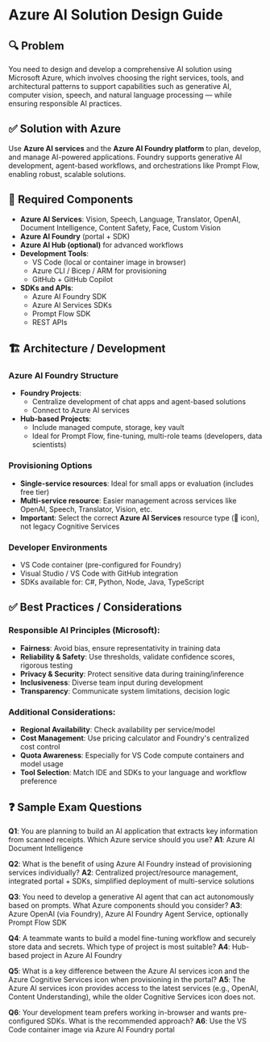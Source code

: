 # Azure AI Solution Design Guide

## 🔍 Problem
You need to design and develop a comprehensive AI solution using Microsoft Azure, which involves choosing the right services, tools, and architectural patterns to support capabilities such as generative AI, computer vision, speech, and natural language processing — while ensuring responsible AI practices.

## ✅ Solution with Azure
Use **Azure AI services** and the **Azure AI Foundry platform** to plan, develop, and manage AI-powered applications. Foundry supports generative AI development, agent-based workflows, and orchestrations like Prompt Flow, enabling robust, scalable solutions.

## 🧩 Required Components
* **Azure AI Services**: Vision, Speech, Language, Translator, OpenAI, Document Intelligence, Content Safety, Face, Custom Vision
* **Azure AI Foundry** (portal + SDK)
* **Azure AI Hub (optional)** for advanced workflows
* **Development Tools**:
   * VS Code (local or container image in browser)
   * Azure CLI / Bicep / ARM for provisioning
   * GitHub + GitHub Copilot
* **SDKs and APIs**:
   * Azure AI Foundry SDK
   * Azure AI Services SDKs
   * Prompt Flow SDK
   * REST APIs

## 🏗️ Architecture / Development

### Azure AI Foundry Structure
* **Foundry Projects**:
   * Centralize development of chat apps and agent-based solutions
   * Connect to Azure AI services
* **Hub-based Projects**:
   * Include managed compute, storage, key vault
   * Ideal for Prompt Flow, fine-tuning, multi-role teams (developers, data scientists)

### Provisioning Options
* **Single-service resources**: Ideal for small apps or evaluation (includes free tier)
* **Multi-service resource**: Easier management across services like OpenAI, Speech, Translator, Vision, etc.
* **Important**: Select the correct **Azure AI Services** resource type (🧠 icon), not legacy Cognitive Services

### Developer Environments
* VS Code container (pre-configured for Foundry)
* Visual Studio / VS Code with GitHub integration
* SDKs available for: C#, Python, Node, Java, TypeScript

## ✅ Best Practices / Considerations

### Responsible AI Principles (Microsoft):
* **Fairness**: Avoid bias, ensure representativity in training data
* **Reliability & Safety**: Use thresholds, validate confidence scores, rigorous testing
* **Privacy & Security**: Protect sensitive data during training/inference
* **Inclusiveness**: Diverse team input during development
* **Transparency**: Communicate system limitations, decision logic

### Additional Considerations:
* **Regional Availability**: Check availability per service/model
* **Cost Management**: Use pricing calculator and Foundry's centralized cost control
* **Quota Awareness**: Especially for VS Code compute containers and model usage
* **Tool Selection**: Match IDE and SDKs to your language and workflow preference

## ❓ Sample Exam Questions

**Q1**: You are planning to build an AI application that extracts key information from scanned receipts. Which Azure service should you use?
**A1**: Azure AI Document Intelligence

**Q2**: What is the benefit of using Azure AI Foundry instead of provisioning services individually?
**A2**: Centralized project/resource management, integrated portal + SDKs, simplified deployment of multi-service solutions

**Q3**: You need to develop a generative AI agent that can act autonomously based on prompts. What Azure components should you consider?
**A3**: Azure OpenAI (via Foundry), Azure AI Foundry Agent Service, optionally Prompt Flow SDK

**Q4**: A teammate wants to build a model fine-tuning workflow and securely store data and secrets. Which type of project is most suitable?
**A4**: Hub-based project in Azure AI Foundry

**Q5**: What is a key difference between the Azure AI services icon and the Azure Cognitive Services icon when provisioning in the portal?
**A5**: The Azure AI services icon provides access to the latest services (e.g., OpenAI, Content Understanding), while the older Cognitive Services icon does not.

**Q6**: Your development team prefers working in-browser and wants pre-configured SDKs. What is the recommended approach?
**A6**: Use the VS Code container image via Azure AI Foundry portal